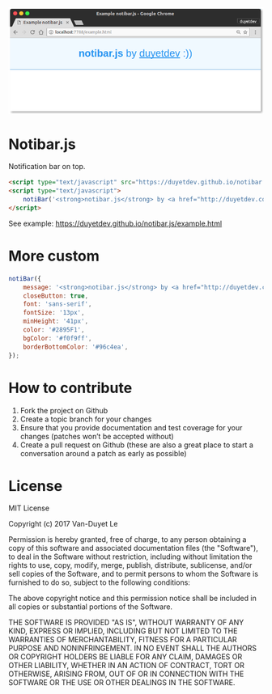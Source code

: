 ![](example.png)

# Notibar.js
Notification bar on top.

```html
<script type="text/javascript" src="https://duyetdev.github.io/notibar.js/notibar.js"></script>
<script type="text/javascript">
	notiBar('<strong>notibar.js</strong> by <a href="http://duyetdev.com">duyetdev</a>  :))');
</script>
```

See example: https://duyetdev.github.io/notibar.js/example.html

# More custom

```js
notiBar({
	message: '<strong>notibar.js</strong> by <a href="http://duyetdev.com">duyetdev</a>  :))',
	closeButton: true,
	font: 'sans-serif',
	fontSize: '13px',
	minHeight: '41px',
	color: '#2895F1',
	bgColor: '#f0f9ff',
	borderBottomColor: '#96c4ea',
});
```

# How to contribute

1. Fork the project on Github
2. Create a topic branch for your changes
3. Ensure that you provide documentation and test coverage for your changes (patches won’t be accepted without)
4. Create a pull request on Github (these are also a great place to start a conversation around a patch as early as possible)


# License

MIT License

Copyright (c) 2017 Van-Duyet Le

Permission is hereby granted, free of charge, to any person obtaining a copy of this software and associated documentation files (the "Software"), to deal in the Software without restriction, including without limitation the rights to use, copy, modify, merge, publish, distribute, sublicense, and/or sell copies of the Software, and to permit persons to whom the Software is furnished to do so, subject to the following conditions:

The above copyright notice and this permission notice shall be included in all copies or substantial portions of the Software.

THE SOFTWARE IS PROVIDED "AS IS", WITHOUT WARRANTY OF ANY KIND, EXPRESS OR IMPLIED, INCLUDING BUT NOT LIMITED TO THE WARRANTIES OF MERCHANTABILITY, FITNESS FOR A PARTICULAR PURPOSE AND NONINFRINGEMENT. IN NO EVENT SHALL THE AUTHORS OR COPYRIGHT HOLDERS BE LIABLE FOR ANY CLAIM, DAMAGES OR OTHER LIABILITY, WHETHER IN AN ACTION OF CONTRACT, TORT OR OTHERWISE, ARISING FROM, OUT OF OR IN CONNECTION WITH THE SOFTWARE OR THE USE OR OTHER DEALINGS IN THE SOFTWARE.